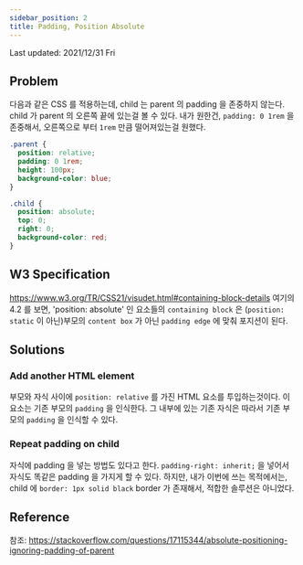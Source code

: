 ```yaml
---
sidebar_position: 2
title: Padding, Position Absolute
---
```


Last updated: 2021/12/31 Fri

## Problem
다음과 같은 CSS 를 적용하는데, child 는 parent 의 padding 을 존중하지 않는다. child 가 parent 의 오른쪽 끝에 있는걸 볼 수 있다. 내가 원한건, `padding: 0 1rem` 을 존중해서, 오른쪽으로 부터 `1rem` 만큼 떨어져있는걸 원했다.
```css
.parent {
  position: relative;
  padding: 0 1rem;
  height: 100px;
  background-color: blue;
}

.child {
  position: absolute;
  top: 0;
  right: 0;
  background-color: red;
}
```

## W3 Specification
https://www.w3.org/TR/CSS21/visudet.html#containing-block-details 여기의 4.2 를 보면, 'position: absolute' 인 요소들의 `containing block` 은 (`position: static` 이 아닌)부모의 `content box` 가 아닌 `padding edge` 에 맞춰 포지션이 된다.

## Solutions
### Add another HTML element
부모와 자식 사이에 `position: relative` 를 가진 HTML 요소를 투입하는것이다. 이 요소는 기존 부모의 `padding` 을 인식한다. 그 내부에 있는 기존 자식은 따라서 기존 부모의 `padding` 을 인식할 수 있다.

### Repeat padding on child
자식에 padding 을 넣는 방법도 있다고 한다. `padding-right: inherit;` 을 넣어서 자식도 똑같은 padding 을 가지게 할 수 있다. 하지만, 내가 이번에 쓰는 목적에서는, child 에 `border: 1px solid black` border 가 존재해서, 적합한 솔루션은 아니었다.


## Reference
참조: https://stackoverflow.com/questions/17115344/absolute-positioning-ignoring-padding-of-parent